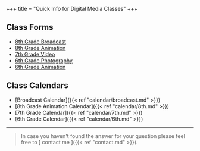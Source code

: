+++
title = "Quick Info for Digital Media Classes"
+++

## Class Forms
* [8th Grade Broadcast](https://drive.google.com/file/d/0B0BVrD_GtJgxc2stRFlCRkJDX00/view?usp=sharing)
* [8th Grade Animation](https://drive.google.com/file/d/0B0BVrD_GtJgxY3R0MDVKUUFyRms/view?usp=sharing) 
* [7th Grade Video](https://drive.google.com/file/d/0B0BVrD_GtJgxbW0xRlZMUzhVMlE/view?usp=sharing)
* [6th Grade Photography](https://drive.google.com/file/d/0B0BVrD_GtJgxbFJLemliVmc0WG8/view?usp=sharing)
* [6th Grade Animation](https://drive.google.com/a/asd20.org/file/d/0B0BVrD_GtJgxOUhhS19MWnJ6U2M/view?usp=sharing)


## Class Calendars
* [Broadcast Calendar]({{< ref "calendar/broadcast.md" >}})
* [8th Grade Animation Calendar]({{< ref "calendar/8th.md" >}})
* [7th Grade Calendar]({{< ref "calendar/7th.md" >}})
* [6th Grade Calendar]({{< ref "calendar/6th.md" >}})

---

> In case you haven't found the answer for your question please feel free to [ contact me ]({{< ref "contact.md" >}}).
